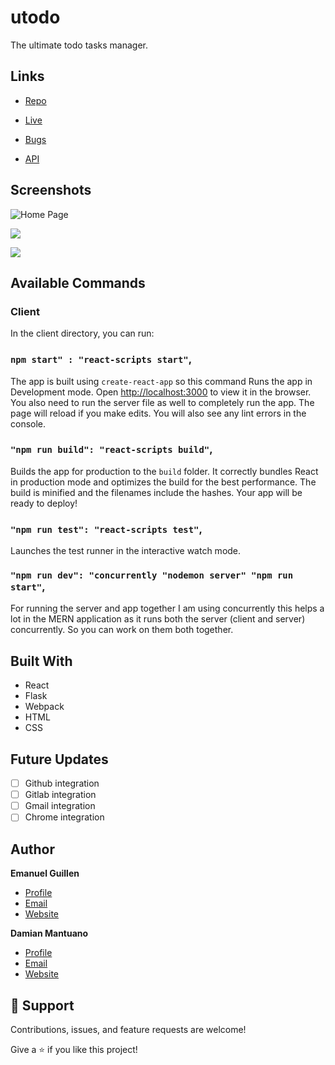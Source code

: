 # utodo

The ultimate todo tasks manager.

## Links

- [Repo](https://github.com/baldosa/utodo "utodo Repo")

- [Live](utodo.meme.ar "Live View")

- [Bugs](https://github.com/baldosa/utodo/issues "Issues Page")

- [API](<API Link> "API")

## Screenshots

![Home Page](/screenshots/1.png "Home Page")

![](/screenshots/2.png)

![](/screenshots/3.png)

## Available Commands

### Client

In the client directory, you can run:

### `npm start" : "react-scripts start"`,

The app is built using `create-react-app` so this command Runs the app in Development mode. Open [http://localhost:3000](http://localhost:3000) to view it in the browser. You also need to run the server file as well to completely run the app. The page will reload if you make edits.
You will also see any lint errors in the console.

### `"npm run build": "react-scripts build"`,

Builds the app for production to the `build` folder. It correctly bundles React in production mode and optimizes the build for the best performance. The build is minified and the filenames include the hashes. Your app will be ready to deploy!

### `"npm run test": "react-scripts test"`,

Launches the test runner in the interactive watch mode.

### `"npm run dev": "concurrently "nodemon server" "npm run start"`,

For running the server and app together I am using concurrently this helps a lot in the MERN application as it runs both the server (client and server) concurrently. So you can work on them both together.

## Built With

- React
- Flask
- Webpack
- HTML
- CSS

## Future Updates

- [ ] Github integration
- [ ] Gitlab integration
- [ ] Gmail integration
- [ ] Chrome integration

## Author

**Emanuel Guillen**

- [Profile](https://github.com/baldosa)
- [Email](mailto:rohitjain19060@gmail.com?subject=Hi "Hi!")
- [Website](https://meme.ar")

**Damian Mantuano**

- [Profile](https://github.com/smarbos")
- [Email](mailto:smarbos@gmail.com)
- [Website](https://mutante.ar)

## 🤝 Support

Contributions, issues, and feature requests are welcome!

Give a ⭐️ if you like this project!
